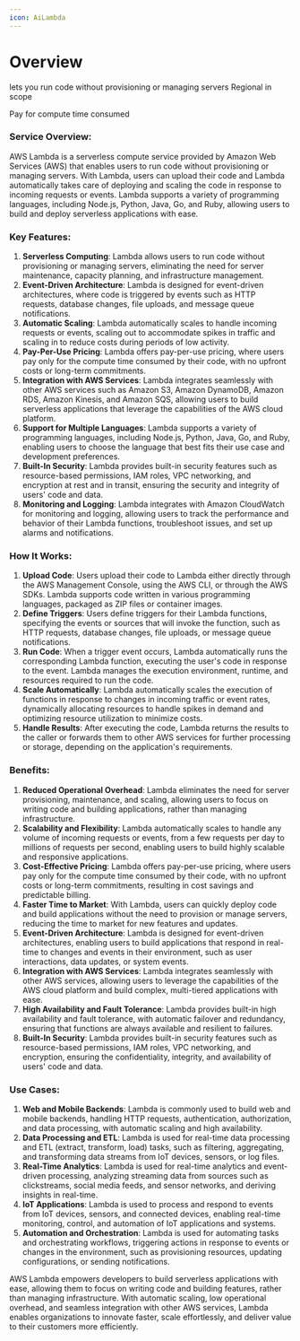 ```yaml
---
icon: AiLambda
---
```

# Overview
lets you run code without provisioning or managing servers
Regional in scope

Pay for compute time consumed

### Service Overview:

AWS Lambda is a serverless compute service provided by Amazon Web Services (AWS) that enables users to run code without provisioning or managing servers. With Lambda, users can upload their code and Lambda automatically takes care of deploying and scaling the code in response to incoming requests or events. Lambda supports a variety of programming languages, including Node.js, Python, Java, Go, and Ruby, allowing users to build and deploy serverless applications with ease.

### Key Features:

1. **Serverless Computing**: Lambda allows users to run code without provisioning or managing servers, eliminating the need for server maintenance, capacity planning, and infrastructure management.
2. **Event-Driven Architecture**: Lambda is designed for event-driven architectures, where code is triggered by events such as HTTP requests, database changes, file uploads, and message queue notifications.
3. **Automatic Scaling**: Lambda automatically scales to handle incoming requests or events, scaling out to accommodate spikes in traffic and scaling in to reduce costs during periods of low activity.
4. **Pay-Per-Use Pricing**: Lambda offers pay-per-use pricing, where users pay only for the compute time consumed by their code, with no upfront costs or long-term commitments.
5. **Integration with AWS Services**: Lambda integrates seamlessly with other AWS services such as Amazon S3, Amazon DynamoDB, Amazon RDS, Amazon Kinesis, and Amazon SQS, allowing users to build serverless applications that leverage the capabilities of the AWS cloud platform.
6. **Support for Multiple Languages**: Lambda supports a variety of programming languages, including Node.js, Python, Java, Go, and Ruby, enabling users to choose the language that best fits their use case and development preferences.
7. **Built-In Security**: Lambda provides built-in security features such as resource-based permissions, IAM roles, VPC networking, and encryption at rest and in transit, ensuring the security and integrity of users' code and data.
8. **Monitoring and Logging**: Lambda integrates with Amazon CloudWatch for monitoring and logging, allowing users to track the performance and behavior of their Lambda functions, troubleshoot issues, and set up alarms and notifications.

### How It Works:

1. **Upload Code**: Users upload their code to Lambda either directly through the AWS Management Console, using the AWS CLI, or through the AWS SDKs. Lambda supports code written in various programming languages, packaged as ZIP files or container images.
2. **Define Triggers**: Users define triggers for their Lambda functions, specifying the events or sources that will invoke the function, such as HTTP requests, database changes, file uploads, or message queue notifications.
3. **Run Code**: When a trigger event occurs, Lambda automatically runs the corresponding Lambda function, executing the user's code in response to the event. Lambda manages the execution environment, runtime, and resources required to run the code.
4. **Scale Automatically**: Lambda automatically scales the execution of functions in response to changes in incoming traffic or event rates, dynamically allocating resources to handle spikes in demand and optimizing resource utilization to minimize costs.
5. **Handle Results**: After executing the code, Lambda returns the results to the caller or forwards them to other AWS services for further processing or storage, depending on the application's requirements.

### Benefits:

1. **Reduced Operational Overhead**: Lambda eliminates the need for server provisioning, maintenance, and scaling, allowing users to focus on writing code and building applications, rather than managing infrastructure.
2. **Scalability and Flexibility**: Lambda automatically scales to handle any volume of incoming requests or events, from a few requests per day to millions of requests per second, enabling users to build highly scalable and responsive applications.
3. **Cost-Effective Pricing**: Lambda offers pay-per-use pricing, where users pay only for the compute time consumed by their code, with no upfront costs or long-term commitments, resulting in cost savings and predictable billing.
4. **Faster Time to Market**: With Lambda, users can quickly deploy code and build applications without the need to provision or manage servers, reducing the time to market for new features and updates.
5. **Event-Driven Architecture**: Lambda is designed for event-driven architectures, enabling users to build applications that respond in real-time to changes and events in their environment, such as user interactions, data updates, or system events.
6. **Integration with AWS Services**: Lambda integrates seamlessly with other AWS services, allowing users to leverage the capabilities of the AWS cloud platform and build complex, multi-tiered applications with ease.
7. **High Availability and Fault Tolerance**: Lambda provides built-in high availability and fault tolerance, with automatic failover and redundancy, ensuring that functions are always available and resilient to failures.
8. **Built-In Security**: Lambda provides built-in security features such as resource-based permissions, IAM roles, VPC networking, and encryption, ensuring the confidentiality, integrity, and availability of users' code and data.

### Use Cases:

1. **Web and Mobile Backends**: Lambda is commonly used to build web and mobile backends, handling HTTP requests, authentication, authorization, and data processing, with automatic scaling and high availability.
2. **Data Processing and ETL**: Lambda is used for real-time data processing and ETL (extract, transform, load) tasks, such as filtering, aggregating, and transforming data streams from IoT devices, sensors, or log files.
3. **Real-Time Analytics**: Lambda is used for real-time analytics and event-driven processing, analyzing streaming data from sources such as clickstreams, social media feeds, and sensor networks, and deriving insights in real-time.
4. **IoT Applications**: Lambda is used to process and respond to events from IoT devices, sensors, and connected devices, enabling real-time monitoring, control, and automation of IoT applications and systems.
5. **Automation and Orchestration**: Lambda is used for automating tasks and orchestrating workflows, triggering actions in response to events or changes in the environment, such as provisioning resources, updating configurations, or sending notifications.

AWS Lambda empowers developers to build serverless applications with ease, allowing them to focus on writing code and building features, rather than managing infrastructure. With automatic scaling, low operational overhead, and seamless integration with other AWS services, Lambda enables organizations to innovate faster, scale effortlessly, and deliver value to their customers more efficiently.
